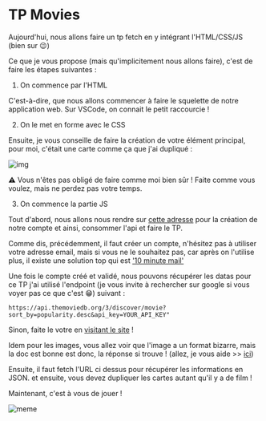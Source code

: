 # TP Movies

Aujourd'hui, nous allons faire un tp fetch en y intégrant l'HTML/CSS/JS (bien sur 😉)

Ce que je vous propose (mais qu'implicitement nous allons faire), c'est de faire les étapes suivantes :

1. On commence par l'HTML

C'est-à-dire, que nous allons commencer à faire le squelette de notre application web.
Sur VSCode, on connait le petit raccourcie !

2. On le met en forme avec le CSS

Ensuite, je vous conseille de faire la création de votre élément principal, pour moi, c'était une carte comme ça que j'ai dupliqué :

![img](img/exemple.png)

⚠️ Vous n'êtes pas obligé de faire comme moi bien sûr ! Faite comme vous voulez, mais ne perdez pas votre temps.

3. On commence la partie JS

Tout d'abord, nous allons nous rendre sur [cette adresse](https://www.themoviedb.org/settings/api) pour la création de notre compte et ainsi, consommer l'api et faire le TP.

Comme dis, précédemment, il faut créer un compte, n'hésitez pas à utiliser votre adresse email, mais si vous ne le souhaitez pas, car après on l'utilise plus, il existe une solution top qui est ['10 minute mail'](https://10minutemail.net/?lang=fr)

Une fois le compte créé et validé, nous pouvons récupérer les datas pour ce TP j'ai utilisé l'endpoint (je vous invite à rechercher sur google si vous voyer pas ce que c'est 😁) suivant :

`https://api.themoviedb.org/3/discover/movie?sort_by=popularity.desc&api_key=YOUR_API_KEY"`

Sinon, faite le votre en [visitant le site](https://www.themoviedb.org/documentation/api/discover) !

Idem pour les images, vous allez voir que l'image a un format bizarre, mais la doc est bonne est donc, la réponse si trouve ! (allez, je vous aide >> [ici](https://developers.themoviedb.org/3/getting-started/images))

Ensuite, il faut fetch l'URL ci dessus pour récupérer les informations en JSON. et ensuite, vous devez dupliquer les cartes autant qu'il y a de film !

Maintenant, c'est à vous de jouer !

![meme](https://media1.tenor.com/images/46f6612fa12dfdfeb1c4ac7b4b27ab2b/tenor.gif?itemid=10966551)